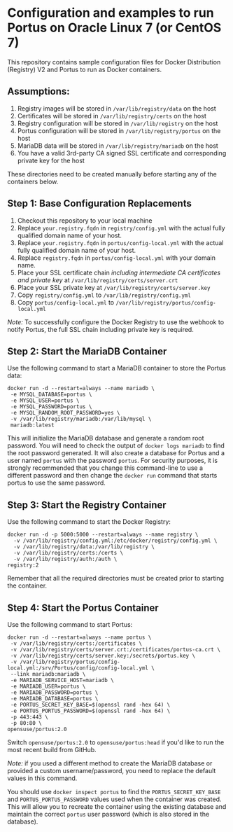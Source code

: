 # Configuration and examples to run Portus on Oracle Linux 7 (or CentOS 7)

This repository contains sample configuration files for Docker Distribution (Registry) V2 and Portus to run as Docker containers.

## Assumptions:

1. Registry images will be stored in `/var/lib/registry/data` on the host
2. Certificates will be stored in `/var/lib/registry/certs` on the host
3. Registry configuration will be stored in `/var/lib/registry` on the host
4. Portus configuration will be stored in `/var/lib/registry/portus` on the host
5. MariaDB data will be stored in `/var/lib/registry/mariadb` on the host
6. You have a valid 3rd-party CA signed SSL certificate and corresponding private key for the host

These directories need to be created manually before starting any of the containers below.

## Step 1: Base Configuration Replacements

1. Checkout this repository to your local machine
2. Replace `your.registry.fqdn` in `registry/config.yml` with the actual fully qualified domain name of your host. 
3. Replace `your.registry.fqdn` in `portus/config-local.yml` with the actual fully qualified domain name of your host. 
4. Replace `registry.fqdn` in `portus/config-local.yml` with your domain name.
5. Place your SSL certificate chain _including intermediate CA certificates and private key_ at `/var/lib/registry/certs/server.crt`
6. Place your SSL private key at `/var/lib/registry/certs/server.key`
7. Copy `registry/config.yml` to `/var/lib/registry/config.yml`
8. Copy `portus/config-local.yml` to `/var/lib/registry/portus/config-local.yml`

*Note:* To successfully configure the Docker Registry to use the webhook to notify Portus, the full SSL chain including private key is required.

## Step 2: Start the MariaDB Container

Use the following command to start a MariaDB container to store the Portus data:

```
docker run -d --restart=always --name mariadb \
 -e MYSQL_DATABASE=portus \
 -e MYSQL_USER=portus \
 -e MYSQL_PASSWORD=portus \
 -e MYSQL_RANDOM_ROOT_PASSWORD=yes \
 -v /var/lib/registry/mariadb:/var/lib/mysql \
 mariadb:latest
```

This will initialize the MariaDB database and generate a random root password. You will need to check the output of `docker logs mariadb` to find the root password generated. 
It will also create a database for Portus and a user named `portus` with the password `portus`. For security purposes, it is strongly recommended that you change this
command-line to use a different password and then change the `docker run` command that starts portus to use the same password.

## Step 3: Start the Registry Container

Use the following command to start the Docker Registry:

```
docker run -d -p 5000:5000 --restart=always --name registry \
  -v /var/lib/registry/config.yml:/etc/docker/registry/config.yml \
  -v /var/lib/registry/data:/var/lib/registry \
  -v /var/lib/registry/certs:/certs \
  -v /var/lib/registry/auth:/auth \
registry:2
```

Remember that all the required directories must be created prior to starting the container.

## Step 4: Start the Portus Container

Use the following command to start Portus:

```
docker run -d --restart=always --name portus \
 -v /var/lib/registry/certs:/certificates \
 -v /var/lib/registry/certs/server.crt:/certificates/portus-ca.crt \
 -v /var/lib/registry/certs/server.key:/secrets/portus.key \
 -v /var/lib/registry/portus/config-local.yml:/srv/Portus/config/config-local.yml \
 --link mariadb:mariadb \
 -e MARIADB_SERVICE_HOST=mariadb \
 -e MARIADB_USER=portus \
 -e MARIADB_PASSWORD=portus \
 -e MARIADB_DATABASE=portus \
 -e PORTUS_SECRET_KEY_BASE=$(openssl rand -hex 64) \
 -e PORTUS_PORTUS_PASSWORD=$(openssl rand -hex 64) \
 -p 443:443 \
 -p 80:80 \
opensuse/portus:2.0
```

Switch `opensuse/portus:2.0` to `opensuse/portus:head` if you'd like to run the most recent build from GitHub.

*Note:* if you used a different method to create the MariaDB database or provided a custom username/password, you need to replace the default values in this command.

You should use `docker inspect portus` to find the `PORTUS_SECRET_KEY_BASE` and `PORTUS_PORTUS_PASSWORD` values used when the container was created. This will allow you to recreate the container using the existing database and maintain the correct `portus` user password (which is also stored in the database).
